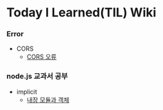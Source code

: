 # Today I Learned(TIL) Wiki



### Error
 - CORS
    - [CORS 오류](./Error/corsErr.md)


### node.js 교과서 공부
- implicit
    - [내장 모듈과 객체](./node.js-book/node.js.md)